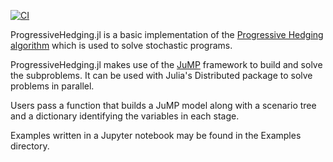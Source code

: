 [![CI](https://github.com/NREL/ProgressiveHedging.jl/workflows/CI/badge.svg)](https://github.com/NREL/ProgressiveHedging.jl/workflows/master-tests.yml)

ProgressiveHedging.jl is a basic implementation of the [Progressive Hedging algorithm](https://pdfs.semanticscholar.org/4ab8/028748c89b226fd46cf9f45de88218779572.pdf) which is used to solve stochastic programs.

ProgressiveHedging.jl makes use of the [JuMP](https://github.com/JuliaOpt/JuMP.jl) framework to build and solve the subproblems.  It can be used with Julia's Distributed package to solve problems in parallel.

Users pass a function that builds a JuMP model along with a scenario tree and a dictionary identifying the variables in each stage.

Examples written in a Jupyter notebook may be found in the Examples directory.
